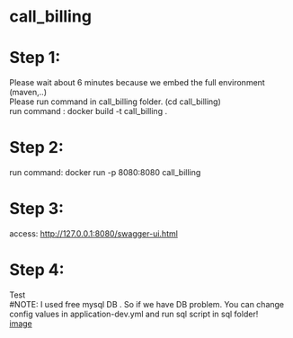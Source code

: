 # call_billing

# Step 1: 
Please wait about 6 minutes because we embed the full environment (maven,..)
</br>
Please run command in call_billing folder. (cd call_billing)
</br>
run command : docker build -t call_billing .

# Step 2:
run command: docker run -p 8080:8080 call_billing

# Step 3:
access: http://127.0.0.1:8080/swagger-ui.html

# Step 4:
Test
</br>
#NOTE:
I used free mysql DB . So if we have DB problem. You can change config values in application-dev.yml and run sql script in sql folder!
</br>
[image](https://user-images.githubusercontent.com/26063810/203938523-81487a97-131a-47ef-9b3e-954da1054381.png)
 
